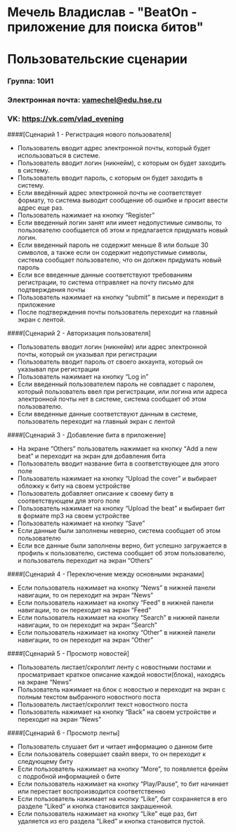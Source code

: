 Мечель Владислав - "BeatOn - приложение для поиска битов"
=========================================================
Пользовательские сценарии
=========================================================
### Группа: 10И1
### Электронная почта: vamechel@edu.hse.ru
### VK: https://vk.com/vlad_evening

####[Сценарий 1 - Регистрация нового пользователя]
* Пользователь вводит адрес электронной почты, который будет использоваться в системе.
* Пользователь вводит логин (никнейм), с которым он будет заходить в систему.
* Пользователь вводит пароль, с которым он будет заходить в систему.
* Если введённый адрес электронной почты не соответствует формату, то система выводит сообщение об ошибке и просит ввести адрес еще раз.
* Пользователь нажимает на кнопку “Register”
* Если введенный логин занят или имеет недопустимые символы, то пользователю сообщается об этом и предлагается придумать новый логин.
* Если введенный пароль не содержит меньше 8 или больше 30 символов, а также если он содержит недопустимые символы, система сообщает пользователю, что он должен придумать новый пароль
* Если все введенные данные соответствуют требованиям регистрации, то система отправляет на почту письмо для подтверждения почты
* Пользователь нажимает на кнопку “submit” в письме и переходит в приложение
* После подтверждения почты пользователь переходит на главный экран с лентой.

####[Сценарий 2 - Авторизация пользователя]
* Пользователь вводит логин (никнейм) или адрес электронной почты, который он указывал при регистрации
* Пользователь вводит пароль от своего аккаунта, который он указывал при регистрации 
* Пользователь нажимает на кнопку “Log in”
* Если введенный пользователем пароль не совпадает с паролем, который пользователь ввел при регистрации, или логина или адреса электронной почты нет в системе, система сообщает об этом пользователю.
* Если введенные данные соответствуют данным в системе, пользователь переходит на главный экран с лентой


####[Сценарий 3 - Добавление бита в приложение]
* На экране “Others” пользователь нажимает на кнопку “Add a new beat” и переходит на экран для добавления бита
* Пользователь вводит название бита в соответствующее для этого поле
* Пользователь нажимает на кнопку “Upload the cover” и выбирает обложку к биту на своем устройстве
* Пользователь добавляет описание к своему биту в соответствующем для этого поле
* Пользователь нажимает на кнопку “Upload the beat” и выбирает бит в формате mp3 на своем устройстве
* Пользователь нажимает на кнопку “Save”
* Если данные были заполнены неверно, система сообщает об этом пользователю
* Если все данные были заполнены верно, бит успешно загружается в профиль к пользователю, система сообщает об этом пользователю, и пользователь переходит на экран “Others”


####[Сценарий 4 - Переключение между основными экранами]
* Если пользователь нажимает на кнопку “News” в нижней панели навигации, то он переходит на экран “News”
* Если пользователь нажимает на кнопку “Feed” в нижней панели навигации, то он переходит на экран “Feed”
* Если пользователь нажимает на кнопку “Search” в нижней панели навигации, то он переходит на экран “Search”
* Если пользователь нажимает на кнопку “Other” в нижней панели навигации, то он переходит на экран “Other”

####[Сценарий 5 - Просмотр новостей]
* Пользователь листает/скроллит ленту с новостными постами и просматривает краткое описание каждой новости(блока), находясь на экране “News”
* Пользователь нажимает на блок с новостью и переходит на экран с полным текстом выбранного новостного поста
* Пользователь листает/скроллит текст новостного поста
* Пользователь нажимает на кнопку “Back” на своем устройстве и переходит на экран “News”

####[Сценарий 6 - Просмотр ленты]
* Пользователь слушает бит и читает информацию о данном бите
* Если пользователь совершает свайп вверх, то он переходит к следующему биту  
* Если пользователь нажимает на кнопку “More”, то появляется фрейм с подробной информацией о бите
* Если пользователь нажимает на кнопку “Play/Pause”, то бит начинает или перестает воспроизводится соответственно
* Если пользователь нажимает на кнопку “Like”, бит сохраняется в его разделе “Liked” и кнопка становится закрашенной.
* Если пользователь нажимает на кнопку “Like” еще раз, бит удаляется из его раздела “Liked” и кнопка становится пустой.
